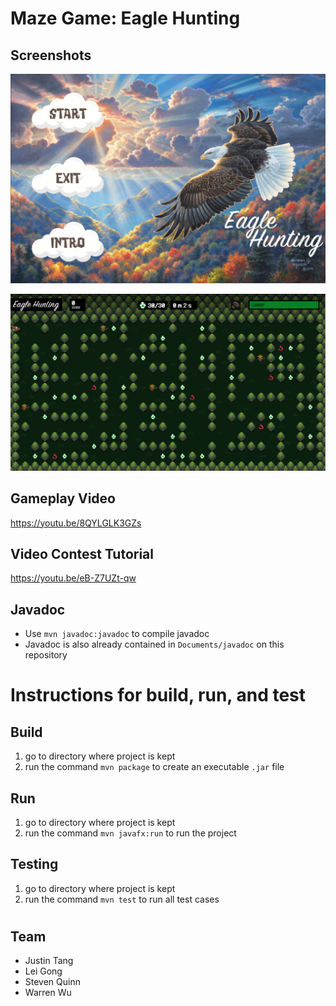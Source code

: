 # Maze Game: Eagle Hunting

## Screenshots
![screen1](resources/Screenshots/screenshot1.png)

![screen2](resources/Screenshots/screenshot2.png)

## Gameplay Video
https://youtu.be/8QYLGLK3GZs

## Video Contest Tutorial
https://youtu.be/eB-Z7UZt-qw

## Javadoc
* Use `mvn javadoc:javadoc` to compile javadoc
* Javadoc is also already contained in `Documents/javadoc` on this repository

# Instructions for build, run, and test
## Build
1. go to directory where project is kept
2. run the command `mvn package` to create an executable `.jar` file
## Run
1. go to directory where project is kept
2. run the command `mvn javafx:run` to run the project
## Testing
1. go to directory where project is kept
2. run the command `mvn test` to run all test cases
#
## Team
* Justin Tang
* Lei Gong
* Steven Quinn
* Warren Wu